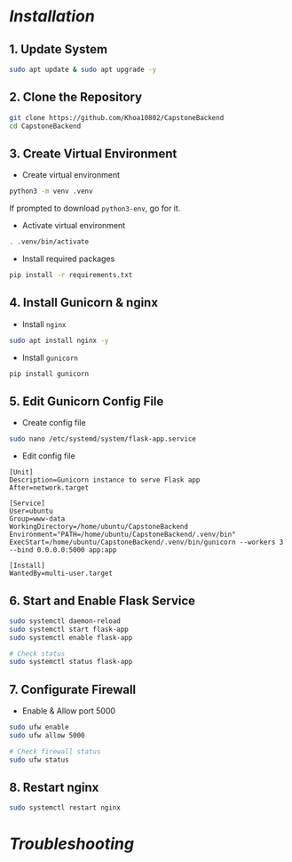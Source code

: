 # _Installation_
## 1. Update System
``` bash
sudo apt update & sudo apt upgrade -y
```

## 2. Clone the Repository
``` bash
git clone https://github.com/Khoa10802/CapstoneBackend
cd CapstoneBackend
```

## 3. Create Virtual Environment
- Create virtual environment
``` bash
python3 -m venv .venv
```
If prompted to download `python3-env`, go for it.

- Activate virtual environment
``` bash
. .venv/bin/activate
```

- Install required packages
``` bash
pip install -r requirements.txt
```

## 4. Install Gunicorn & nginx
- Install `nginx`
``` bash
sudo apt install nginx -y
```

- Install `gunicorn`
``` bash
pip install gunicorn
```
## 5. Edit Gunicorn Config File
- Create config file
``` bash
sudo nano /etc/systemd/system/flask-app.service
```

- Edit config file
```
[Unit]
Description=Gunicorn instance to serve Flask app
After=network.target

[Service]
User=ubuntu
Group=www-data
WorkingDirectory=/home/ubuntu/CapstoneBackend
Environment="PATH=/home/ubuntu/CapstoneBackend/.venv/bin"
ExecStart=/home/ubuntu/CapstoneBackend/.venv/bin/gunicorn --workers 3 --bind 0.0.0.0:5000 app:app

[Install]
WantedBy=multi-user.target
```
## 6. Start and Enable Flask Service
``` bash
sudo systemctl daemon-reload
sudo systemctl start flask-app
sudo systemctl enable flask-app
```

``` bash
# Check status
sudo systemctl status flask-app
```

## 7. Configurate Firewall
- Enable & Allow port 5000
``` bash
sudo ufw enable
sudo ufw allow 5000
```

``` bash
# Check firewall status 
sudo ufw status
```
## 8. Restart nginx
``` bash
sudo systemctl restart nginx
```

# _Troubleshooting_
